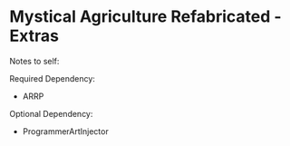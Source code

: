 # Mystical Agriculture Refabricated - Extras

Notes to self:

Required Dependency:
 - ARRP

Optional Dependency:
 - ProgrammerArtInjector
